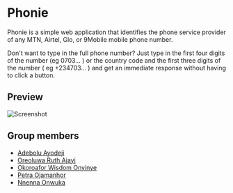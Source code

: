# Phonie

Phonie is a simple web application that identifies the phone service provider of any MTN, Airtel, Glo, or 9Mobile mobile phone number.

Don't want to type in the full phone number? Just type in the first four digits of the number (eg 0703... ) or the country code and the first three digits of the number ( eg +234703... ) and get an immediate response without having to click a button.

## Preview

![Screenshot](./images/deployed.png)


## Group members

* [Adebolu Ayodeji](https://github.com/Adeyod)
* [Oreoluwa Ruth Ajayi](https://github.com/oreoluwa212)
* [Okoroafor Wisdom Onyinye]()
* [Petra Ojamanhor](https://github.com/Petra-Cae)
* [Nnenna Onwuka](https://github.com/Nne1509)
